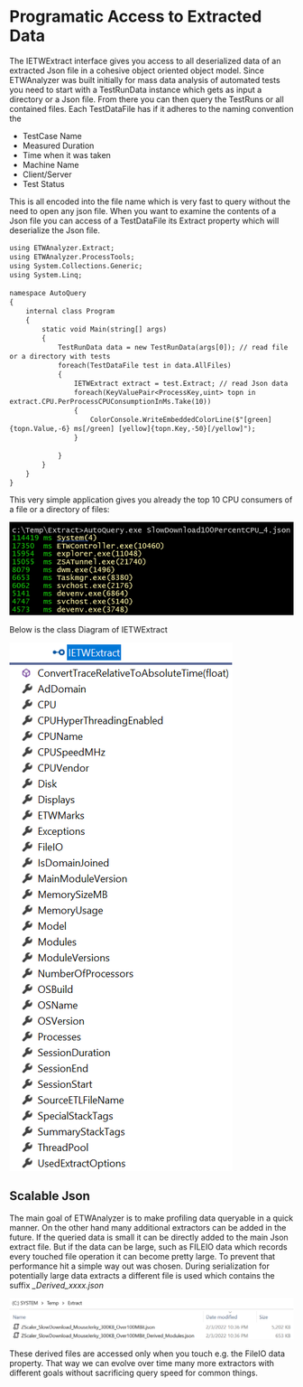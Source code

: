 # Programatic Access to Extracted Data

The IETWExtract interface gives you access to all deserialized data of an extracted Json file in a cohesive object
oriented object model. 
Since ETWAnalyzer was built initially for mass data analysis of automated tests you need to start with a TestRunData instance
which gets as input a directory or a Json file. 
From there you can then query the TestRuns or all contained files. 
Each TestDataFile has if it adheres to the naming convention the 
- TestCase Name
- Measured Duration
- Time when it was taken
- Machine Name
- Client/Server 
- Test Status

This is all encoded into the file name which is very fast to query without the need to open any json file. 
When you want to examine the contents of a Json file you can access of a TestDataFile its Extract property which 
will deserialize the Json file.

```
using ETWAnalyzer.Extract;
using ETWAnalyzer.ProcessTools;
using System.Collections.Generic;
using System.Linq;

namespace AutoQuery
{
    internal class Program
    {
        static void Main(string[] args)
        {
            TestRunData data = new TestRunData(args[0]); // read file or a directory with tests
            foreach(TestDataFile test in data.AllFiles)  
            {
                IETWExtract extract = test.Extract; // read Json data
                foreach(KeyValuePair<ProcessKey,uint> topn in extract.CPU.PerProcessCPUConsumptionInMs.Take(10))
                {
                    ColorConsole.WriteEmbeddedColorLine($"[green]{topn.Value,-6} ms[/green] [yellow]{topn.Key,-50}[/yellow]");
                }

            }
        }
    }
}
```

This very simple application gives you already the top 10 CPU consumers of a file or a directory of files:

![](Images/ProgramaticAccess.png "Programatic Access")

Below is the class Diagram of IETWExtract

![](Images/IETWExtract.png)

## Scalable Json 

The main goal of ETWAnalyzer is to make profiling data queryable in a quick manner. On the other
hand many additional extractors can be added in the future. If the queried data is small it can 
be directly added to the main Json extract file. But if the data can be large, such as FILEIO data
which records every touched file operation it can become pretty large. To prevent that performance hit
a simple way out was chosen. 
During serialization for potentially large data extracts a different file is used which contains
the suffix *_Derived_xxxx.json*

![](Images/ExtractedDataFiles.png)

These derived files are accessed only when you touch e.g. the FileIO data property. That way
we can evolve over time many more extractors with different goals without sacrificing query speed for 
common things. 
